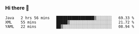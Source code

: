 ### Hi there 👋

<!--
**urzz/urzz** is a ✨ _special_ ✨ repository because its `README.md` (this file) appears on your GitHub profile.

Here are some ideas to get you started:

- 🔭 I’m currently working on ...
- 🌱 I’m currently learning ...
- 👯 I’m looking to collaborate on ...
- 🤔 I’m looking for help with ...
- 💬 Ask me about ...
- 📫 How to reach me: ...
- 😄 Pronouns: ...
- ⚡ Fun fact: ...
-->

<!--START_SECTION:waka-->
```text
Java   2 hrs 56 mins   █████████████████▒░░░░░░░   69.33 % 
XML    55 mins         █████▒░░░░░░░░░░░░░░░░░░░   21.72 % 
YAML   22 mins         ██▒░░░░░░░░░░░░░░░░░░░░░░   08.94 % 
```
<!--END_SECTION:waka-->
